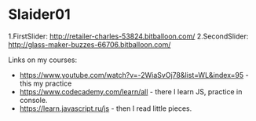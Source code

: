 # Slaider01

1.FirstSlider: http://retailer-charles-53824.bitballoon.com/ 
2.SecondSlider: http://glass-maker-buzzes-66706.bitballoon.com/

Links on my courses:
- https://www.youtube.com/watch?v=-2WiaSvOj78&list=WL&index=95 - this my practice
- https://www.codecademy.com/learn/all - there I learn JS, practice in console.
- https://learn.javascript.ru/js - then I read little pieces.


